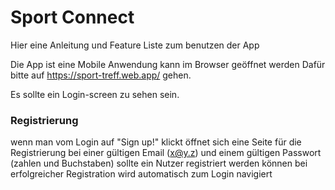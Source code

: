 # Sport Connect

Hier eine Anleitung und Feature Liste zum benutzen der App

Die App ist eine Mobile Anwendung kann im Browser geöffnet werden Dafür bitte auf https://sport-treff.web.app/ gehen.

Es sollte ein Login-screen zu sehen sein.

### Registrierung

wenn man vom Login auf "Sign up!" klickt öffnet sich eine Seite für die Registrierung bei einer gültigen Email (x@y.z)
und einem gültigen Passwort (zahlen und Buchstaben) sollte ein Nutzer registriert werden können bei erfolgreicher
Registration wird automatisch zum Login navigiert